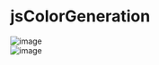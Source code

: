 # jsColorGeneration  
  
![image](https://user-images.githubusercontent.com/72013308/222126593-1d8f4db7-4d3c-45f2-b926-4aa114f90af5.png)  
![image](https://user-images.githubusercontent.com/72013308/222126796-8d0c6281-025b-4c95-95ee-b6d40fdf4f90.png)
